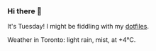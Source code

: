 ### Hi there :wave:

It's Tuesday! I might be fiddling with my [dotfiles](https://github.com/bewuethr/dotfiles).

Weather in Toronto: light rain, mist, at +4°C.
